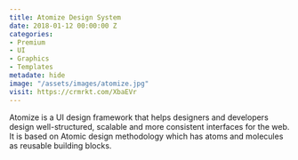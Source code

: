 ```yaml
---
title: Atomize Design System
date: 2018-01-12 00:00:00 Z
categories:
- Premium
- UI
- Graphics
- Templates
metadate: hide
image: "/assets/images/atomize.jpg"
visit: https://crmrkt.com/XbaEVr
---
```


Atomize is a UI design framework that helps designers and developers design well-structured, scalable and more consistent interfaces for the web. It is based on Atomic design methodology which has atoms and molecules as reusable building blocks.
